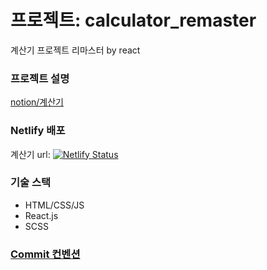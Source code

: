 # 프로젝트: calculator_remaster

계산기 프로젝트 리마스터 by react

### 프로젝트 설명

[notion/계산기](https://www.notion.so/Project-500caf8a4ab34852a6c092418cd98516?pvs=4)

### Netlify 배포
계산기 url: [![Netlify Status](https://api.netlify.com/api/v1/badges/fedc340f-0ad4-479c-8a7e-469070bac86a/deploy-status)](https://app.netlify.com/sites/seob-calculator-remaster/deploys)

### 기술 스택

- HTML/CSS/JS
- React.js
- SCSS

### [Commit 컨벤션](https://velog.io/@shin6403/Git-git-%EC%BB%A4%EB%B0%8B-%EC%BB%A8%EB%B2%A4%EC%85%98-%EC%84%A4%EC%A0%95%ED%95%98%EA%B8%B0)

